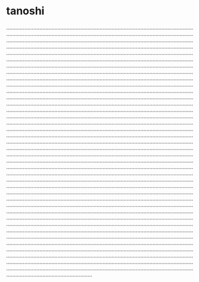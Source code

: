 # tanoshi
.............................................................................................................................................................................................................................................................................................................................................................................................................................................................................................................................................................................................................................................................................................................................................................................................................................................................................................................................................................................................................................................................................................................................................................................................................................................................................................................................................................................................................................................................................................................................................................................................................................................................................................................................................................................................................................................................................................................................................................................................................................................................................................................................................................................................................................................................................................................................................................................................................................................................................................................................................................................................................................................................................................................................................................................................................................................................................................................................................................................................................................................................................................................................................................................................................................................................................................................................................................................................................................................................................................................................................................................................................................................................................................................................................................................................................................................................................................................................................................................................................................................................................................................................................................................................................................................................................................................................................................................................................................................................................................................................................................................................................................................................................................................................................................................................................................................................................................................................................................................................................................................................................................